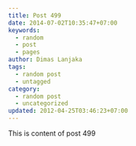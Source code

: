 ```yaml
---
title: Post 499
date: 2014-07-02T10:35:47+07:00
keywords:
  - random
  - post
  - pages
author: Dimas Lanjaka
tags:
  - random post
  - untagged
category:
  - random post
  - uncategorized
updated: 2012-04-25T03:46:23+07:00
---
```

This is content of post 499